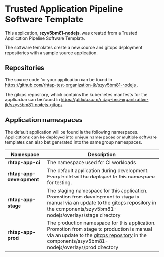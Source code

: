 # Trusted Application Pipeline Software Template

This application, **szyv5bm81-nodejs**, was created from a Trusted Application Pipeline Software Template.

The software templates create a new source and gitops deployment repositories with a sample source application. 

## Repositories

The source code for your application can be found in [https://github.com/rhtap-test-organization-jk/szyv5bm81-nodejs ](https://github.com/rhtap-test-organization-jk/szyv5bm81-nodejs ).
 
The gitops repository, which contains the kubernetes manifests for the application can be found in 
[https://github.com/rhtap-test-organization-jk/szyv5bm81-nodejs-gitops ](https://github.com/rhtap-test-organization-jk/szyv5bm81-nodejs-gitops ) 

## Application namespaces 

The default application will be found in the following namespaces. Applications can be deployed into unique namespaces or multiple software templates can also bet generated into the same group namespaces.  

|  Namespace   |  Description   |  
| -------- | -------- |
| **rhtap-app-ci** | The namespace used for CI workloads |
| **rhtap-app-development** | The default application during development. Every build will be deployed to this namespace for testing. |
| **rhtap-app-stage** | The staging namespace for this application. Promotion from development to stage is manual via an update to the [gitops repository](https://github.com/rhtap-test-organization-jk/szyv5bm81-nodejs-gitops ) in the components/szyv5bm81-nodejs/overlays/stage directory |
| **rhtap-app-prod** | The production namespace for this application. Promotion from stage to production is manual via an update to the [gitops repository](https://github.com/rhtap-test-organization-jk/szyv5bm81-nodejs-gitops ) in the components/szyv5bm81-nodejs/overlays/prod directory |